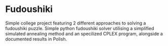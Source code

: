 # Fudoushiki
Simple college project featuring 2 different approaches to solving a fudoushiki puzzle. Simple python fudoushiki solver utilising a simplified simulated annealing method and an specilized CPLEX program, alongside a documented results in Polish. 
